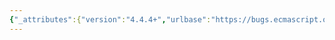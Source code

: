```yaml
---
{"_attributes":{"version":"4.4.4+","urlbase":"https://bugs.ecmascript.org/","maintainer":"dherman@mozilla.com"},"bug":{"bug_id":4224,"creation_ts":"2015-03-27 07:07:00 -0700","short_desc":"26.2.2.1 Proxy.revocable: \"revoke\" as data instead of method property?","delta_ts":"2015-04-03 12:35:37 -0700","product":"Draft for 6th Edition","component":"technical issue","version":"Rev 36: March 17, 2015 Release Candidate 3","rep_platform":"All","op_sys":"All","bug_status":"RESOLVED","resolution":"FIXED","priority":"Normal","bug_severity":"normal","everconfirmed":true,"reporter":{"uid":"andrebargull","name":"André Bargull"},"assigned_to":{"uid":"allen","name":"Allen Wirfs-Brock"},"long_desc":[{"commentid":13941,"comment_count":0,"who":{"uid":"andrebargull","name":"André Bargull"},"bug_when":"2015-03-27 07:07:59 -0700","thetext":"26.2.2.1 Proxy.revocable ( target, handler )\n\nStep 7.\n\nThe revoker function is currently installed as a method property, even though it's not really a method but simply a function valued property. (For example it does not have a `this` binding.)\n\nI wonder if it makes sense to replace CreateMethodProperty with CreateDataProperty."},{"commentid":14004,"comment_count":1,"who":{"uid":"allen","name":"Allen Wirfs-Brock"},"bug_when":"2015-04-01 15:12:05 -0700","thetext":"fixed in rev378 editor's draft\n\nI'm kind of on the fence on this, but making it enumerable can be rationalized as being consistent with what you would get if Proxy.revocable was self-hosted and used an Object Literal to create the result object."},{"commentid":14092,"comment_count":2,"who":{"uid":"allen","name":"Allen Wirfs-Brock"},"bug_when":"2015-04-03 12:35:37 -0700","thetext":"In Rev37"}]}}
---
```

